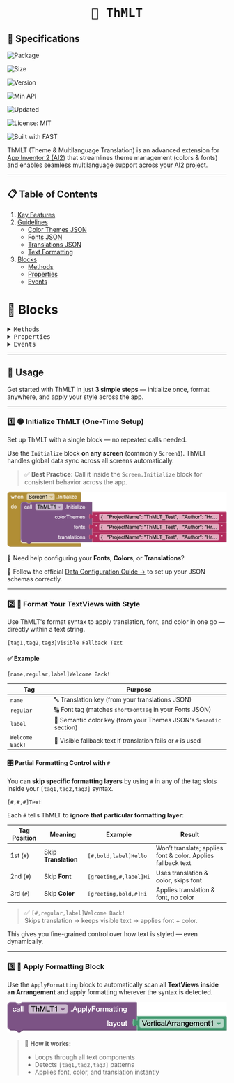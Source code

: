 <div align="center">
<h1><kbd>🧩 ThMLT</kbd></h1>
</div>

## 📝 Specifications


![Package](https://img.shields.io/badge/📦%20Package-com.hridoy.thmlt-blue?style=flat-square)

![Size](https://img.shields.io/badge/💾%20Size-20.17%20KB-green?style=flat-square)

![Version](https://img.shields.io/badge/⚙️%20Version-3.0.0-orange?style=flat-square)

![Min API](https://img.shields.io/badge/📱%20Min%20API-7-blueviolet?style=flat-square)

![Updated](https://img.shields.io/badge/📅%20Updated-2025--04--24-lightgrey?style=flat-square)

![License: MIT](https://img.shields.io/badge/License-MIT-blue.svg?style=flat-square)

![Built with FAST](https://img.shields.io/badge/💻%20Built%20with-FAST%20v2.8.4-yellow?style=flat-square&logo=data)



ThMLT (Theme & Multilanguage Translation) is an advanced extension for [App Inventor 2 (AI2)](http://ai2.appinventor.mit.edu) that streamlines theme management (colors & fonts) and enables seamless multilanguage support across your AI2 project.

---

## 📋 Table of Contents

1. [Key Features](https://github.com/HB-Hridoy/th-m-l-t/wiki)
2. [Guidelines](https://github.com/HB-Hridoy/th-m-l-t/wiki/Guidelines)
    - [Color Themes JSON](https://github.com/HB-Hridoy/th-m-l-t/wiki/Color-Themes-JSON-Schema)
    - [Fonts JSON](https://github.com/HB-Hridoy/th-m-l-t/wiki/Fonts-JSON-Schema)
    - [Translations JSON](https://github.com/HB-Hridoy/th-m-l-t/wiki/Translation-JSON-Schema)
    - [Text Formatting](https://github.com/HB-Hridoy/th-m-l-t/wiki/Text-Formatter)
3. [Blocks](#blocks)
    - [Methods]()
    - [Properties]()
    - [Events]()

# 🧩 Blocks
<details>
  <summary><kbd>Methods</kbd></summary>

### Initialize

![Initialize](https://github.com/HB-Hridoy/th-m-l-t/blob/dev/out/blocks/Initialize_Method.png?raw=true)

Initializes the data. Ensure correct structured data for each parameter

| Parameter | Type
| - | - |
| colorThemes | text
| fonts | text
| translations | text

🔧 Need help configuring your **Fonts**, **Colors**, or **Translations**?

📖 Follow the official [Data Configuration Guide →](https://github.com/HB-Hridoy/th-m-l-t/wiki/Guidelines#-data-configuration-guide) to set up your JSON schemas correctly.


### ApplyFormatting

![ApplyFormatting](https://github.com/HB-Hridoy/th-m-l-t/blob/dev/out/blocks/ApplyFormatting_Method.png?raw=true)

Applies formatting to a specific layout.

Parameters:
- layout (component): The arrangement to apply formatting to.

How it works:
This block scans all text views within the provided layout. It looks for texts starting with '[' and ending with ']', containing three comma-separated values (e.g., [1,2,3]my text or [name,regular,label]).
These entries are then formatted using the active language and theme mode.

| Parameter | Type
| - | - |
| layout | component

### ApplyCustomizedFormatting

![](https://github.com/HB-Hridoy/th-m-l-t/blob/dev/out/blocks/ApplyCustomizedFormatting_Method.png?raw=true)

Applies formatting to a specific layout.

Parameters:
- layout (component): The arrangement to apply formatting to.
- themeMode (String): Specifies the theme mode for the color. Must be one of the predefined values from Modes
- languageCode (String): Specifies the translation language. Must be one of the predefined values from SupportedLanguages
  How it works:
  This block scans all text views within the provided layout. It looks for texts starting with '[' and ending with ']', containing three comma-separated values (e.g., [1,2,3]my text or [name,regular,label]).
  These entries are then formatted using the themeMode and languageCode.

| Parameter | Type
| - | - |
| layout | component
| themeMode | text
| languageCode | text

### Get

![Get](https://github.com/HB-Hridoy/th-m-l-t/blob/dev/out/blocks/Get_Method.png?raw=true)

Accesses keys or values from the preloaded dataset

* Return type: `list`

| Parameter | Type
| - | - |
| data | All <small><mark>(helper blocks)</mark></small>

* Enums for **All**: `PrimitiveKeys`, `SemanticKeys`, `ThemeModes`, `FontTags`, `FontShortTags`, `TranslationKeys`, `SupportedLanguages`

### GetTranslation

![GetTranslation](https://github.com/HB-Hridoy/th-m-l-t/blob/dev/out/blocks/GetTranslation_Method.png?raw=true)


Retrieves the value for the given translationKey in the active translation language

Parameters:
- translationKey (String): The identifier for a specific translation entry

Returns:
- If a translation for the given translationKey is not found, returns 'Not Found'.

* Return type: `text`

| Parameter | Type
| - | - |
| translationKey | text

### GetTranslationForLanguage

![GetTranslationForLanguage](https://github.com/HB-Hridoy/th-m-l-t/blob/dev/out/blocks/GetTranslationForLanguage_Method.png?raw=true)

Retrieves the value for the specified translationKey in the given language code.

Parameters:
- translationKey (String): The identifier for a specific translation entry

- languageCode (String): Specifies the translation language. Must be one of the predefined values from SupportedLanguages
  Returns:
- If a translation for the given translationKey is not found, returns 'Not Found'.
- If the provided languageCode is not in SupportedLanguages, returns 'languageCode is not supported'.

* Return type: `text`

| Parameter | Type
| - | - |
| translationKey | text
| languageCode | text

### GetPrimitiveColor

![GetPrimitiveColor](https://github.com/HB-Hridoy/th-m-l-t/blob/dev/out/blocks/GetPrimitiveColor_Method.png?raw=true)

This method retrieves the integer value of a primitive color for a given key from the Primitive Colors.

Parameters:

- key (String): The identifier for the desired primitive color.
  Returns:

- The resolved integer color value if the key exists in the Primitive Colors.
- '-1' if the key does not exist, indicating an error.

* Return type: `number`

| Parameter | Type
| - | - |
| key | text

### GetSemanticColorSource

![GetSemanticColorSource](https://github.com/HB-Hridoy/th-m-l-t/blob/dev/out/blocks/GetSemanticColorSource_Method.png?raw=true)

This method retrieves the source reference of a semantic color as a String for a given key in the currently active theme mode.

Parameters:

- key (String): The identifier for the desired semantic color.
  Returns:

- A String containing the source reference of the semantic color if found.
- A descriptive error message if the active theme mode or the key does not exist.

* Return type: `text`

| Parameter | Type
| - | - |
| key | text

### GetSemanticColor

![GetSemanticColor](https://github.com/HB-Hridoy/th-m-l-t/blob/dev/out/blocks/GetSemanticColor_Method.png?raw=true)

This method retrieves the resolved integer value of a semantic color from primitive colors for a given key in the currently active theme mode.

Parameters:

- key (String): The name or identifier of the semantic color to retrieve from primitive colors .
  Returns:

- The resolved color value as an int if the key exists in the active theme mode.
- '-1' if:
  - The active theme mode does not exist in the Semantic Colors.
  - The specified Semantic Color does not exist in the Theme Mode.

* Return type: `number`

| Parameter | Type
| - | - |
| key | text

### GetSemanticColorByThemeMode

![GetSemanticColorByThemeMode](https://github.com/HB-Hridoy/th-m-l-t/blob/dev/out/blocks/GetSemanticColorByThemeMode_Method.png?raw=true)

This method retrieves the resolved integer value of a semantic color from primitive colors for a given key and theme mode.

Parameters:

- key (String): The name or identifier of the semantic color to retrieve from primitive colors.
- themeMode (String): Specifies the theme mode for the color. Must be one of the predefined values from Modes
  Returns:

- The resolved color value as an int if the key exists in the active theme mode.
- '-1' if:
  - The theme mode does not exist in the Semantic Colors.
  - The specified Semantic Color does not exist in the Theme Mode.

* Return type: `number`

| Parameter | Type
| - | - |
| key | text
| themeMode | text

</details>


<details>
  <summary><kbd>Properties</kbd></summary>

## <kbd>Setters:</kbd>
**ThMLT** has total 8 setter properties.

### FontRegular

![FontRegular](https://github.com/HB-Hridoy/th-m-l-t/blob/dev/out/blocks/FontRegular_Set_Property.png?raw=true)

The regular font style

* Input type: `text`

### FontBold

![FontBold](https://github.com/HB-Hridoy/th-m-l-t/blob/dev/out/blocks/FontBold_Set_Property.png?raw=true)

The bold font style

* Input type: `text`

### FontMaterial

![FontMaterial](https://github.com/HB-Hridoy/th-m-l-t/blob/dev/out/blocks/FontMaterial_Set_Property.png?raw=true)

The material font style

* Input type: `text`

### ColorPrimary

![ColorPrimary](https://github.com/HB-Hridoy/th-m-l-t/blob/dev/out/blocks/ColorPrimary_Set_Property.png?raw=true)

The primary color

* Input type: `number`

### ColorSecondary

![ColorSecondary](https://github.com/HB-Hridoy/th-m-l-t/blob/dev/out/blocks/ColorSecondary_Set_Property.png?raw=true)

The secondary color

* Input type: `number`

### ColorAccent

![ColorAccent](https://github.com/HB-Hridoy/th-m-l-t/blob/dev/out/blocks/ColorAccent_Set_Property.png?raw=true)

The accent color

* Input type: `number`

### Language

![GetTranslation](https://github.com/HB-Hridoy/th-m-l-t/blob/dev/out/blocks/Language_Set_Property.png?raw=true)

Returns the language code of the translation

* Input type: `text`

### ThemeMode

![ThemeMode](https://github.com/HB-Hridoy/th-m-l-t/blob/dev/out/blocks/ThemeMode_Set_Property.png?raw=true)

Returns the active theme mode (e.g., light or dark)

* Input type: `text`

## <kbd>Getters:</kbd>

### FontRegular

![FontRegular](https://github.com/HB-Hridoy/th-m-l-t/blob/dev/out/blocks/FontRegular_Get_Property.png?raw=true)

The regular font style

* Return type: `text`

### FontBold

![FontBold](https://github.com/HB-Hridoy/th-m-l-t/blob/dev/out/blocks/FontBold_Get_Property.png?raw=true)

The bold font style

* Return type: `text`

### FontMaterial

![FontMaterial](https://github.com/HB-Hridoy/th-m-l-t/blob/dev/out/blocks/FontMaterial_Get_Property.png?raw=true)

The material font style

* Return type: `text`

### ColorPrimary

![ColorPrimary](https://github.com/HB-Hridoy/th-m-l-t/blob/dev/out/blocks/ColorPrimary_Get_Property.png?raw=true)

The primary color

* Return type: `number`

### ColorSecondary

![ColorSecondary](https://github.com/HB-Hridoy/th-m-l-t/blob/dev/out/blocks/ColorSecondary_Get_Property.png?raw=true)

The secondary color

* Return type: `number`

### ColorAccent

![ColorAccent](https://github.com/HB-Hridoy/th-m-l-t/blob/dev/out/blocks/ColorAccent_Get_Property.png?raw=true)

The accent color

* Return type: `number`

### Language

![Language](https://github.com/HB-Hridoy/th-m-l-t/blob/dev/out/blocks/Language_Get_Property.png?raw=true)

Returns the language code of the translation

* Return type: `text`

### ThemeMode

![ThemeMode](https://github.com/HB-Hridoy/th-m-l-t/blob/dev/out/blocks/ThemeMode_Get_Property.png?raw=true)

Returns the active theme mode (e.g., light or dark)

* Return type: `text`

</details>

<details>
  <summary><kbd>Events</kbd></summary>


### ErrorOccurred

![ErrorOccurred Event](https://github.com/HB-Hridoy/th-m-l-t/blob/dev/out/blocks/ErrorOccurred_Event.png?raw=true)

Occurs when an error happens

| Parameter | Type
| - | - |
| errorFrom | text
| error | text

</details>

---

## 🚀 Usage

Get started with ThMLT in just **3 simple steps** — initialize once, format anywhere, and apply your style across the app.

---

### 1️⃣ 🟢 Initialize ThMLT (One-Time Setup)

Set up ThMLT with a single block — no repeated calls needed.

Use the `Initialize` block **on any screen** (commonly `Screen1`). ThMLT handles global data sync across all screens automatically.

> ✅ **Best Practice:** Call it inside the `Screen.Initialize` block for consistent behavior across the app.

![Initialize](out/blocks/UsageBlocks/Initialize_Method_On_Screen_Initialize.png)

🔧 Need help configuring your **Fonts**, **Colors**, or **Translations**?

📖 Follow the official [Data Configuration Guide →](https://github.com/HB-Hridoy/th-m-l-t/wiki/Guidelines#-data-configuration-guide) to set up your JSON schemas correctly.

---


### 2️⃣ 🧠 Format Your TextViews with Style

Use ThMLT's format syntax to apply translation, font, and color in one go — directly within a text string.

```text
[tag1,tag2,tag3]Visible Fallback Text
```

#### ✅ Example

```text
[name,regular,label]Welcome Back!
```

| Tag        | Purpose                                                                 |
|------------|-------------------------------------------------------------------------|
| `name`     | 🔤 Translation key (from your translations JSON)                        |
| `regular`  | 🔠 Font tag (matches `shortFontTag` in your Fonts JSON)                |
| `label`    | 🎨 Semantic color key (from your Themes JSON's `Semantic` section)     |
| `Welcome Back!` | 🪪 Visible fallback text if translation fails or `#` is used       |


#### 🎛️ Partial Formatting Control with `#`

You can **skip specific formatting layers** by using `#` in any of the tag slots inside your `[tag1,tag2,tag3]` syntax.

```text
[#,#,#]Text
```

Each `#` tells ThMLT to **ignore that particular formatting layer**:

| Tag Position | Meaning              | Example                 | Result                                                       |
|--------------|----------------------|-------------------------|--------------------------------------------------------------|
| 1st (`#`)    | Skip **Translation** | `[#,bold,label]Hello`   | Won’t translate; applies font & color. Applies fallback text |
| 2nd (`#`)    | Skip **Font**        | `[greeting,#,label]Hi`  | Uses translation & color, skips font                         |
| 3rd (`#`)    | Skip **Color**       | `[greeting,bold,#]Hi`   | Applies translation & font, no color                         |

> ✅ `[#,regular,label]Welcome Back!`  
> Skips translation → keeps visible text → applies font + color.

This gives you fine-grained control over how text is styled — even dynamically.

---

### 3️⃣ 🧰 Apply Formatting Block

Use the `ApplyFormatting` block to automatically scan all **TextViews inside an Arrangement** and apply formatting wherever the syntax is detected.

![Apply Formatting](out/blocks/UsageBlocks/ApplyFormattingBlock.png)

> 📍 **How it works:**
> - Loops through all text components
> - Detects `[tag1,tag2,tag3]` patterns
> - Applies font, color, and translation instantly

